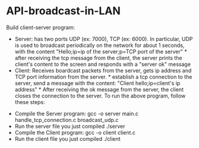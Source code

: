 # API-broadcast-in-LAN
Build client-server program:
+ Server: has two ports UDP (ex: 7000), TCP (ex: 6000). In particular, UDP is used to broadcast periodically on the network for about 1 seconds, with the content "Hello;ip=ip of the server;p=TCP port of the server"
           * after receiving the tcp message from the client, the server prints the client's content to the screen and responds with a "server ok" message
+ Client: Receives boardcast packets from the server, gets ip address and TCP port information from the server.
           * establish a tcp connection to the server, send a message with the content: "Client hello;ip=client's ip address"
           * After receiving the ok message from the server, the client closes the connection to the server.
To run the above program, follow these steps:
- Compile the Server program:
gcc -o server main.c handle_tcp_connection.c broadcast_udp.c
- Run the server file you just compiled
./server
- Compile the Client program:
gcc -o client client.c
- Run the client file you just compiled
./client
